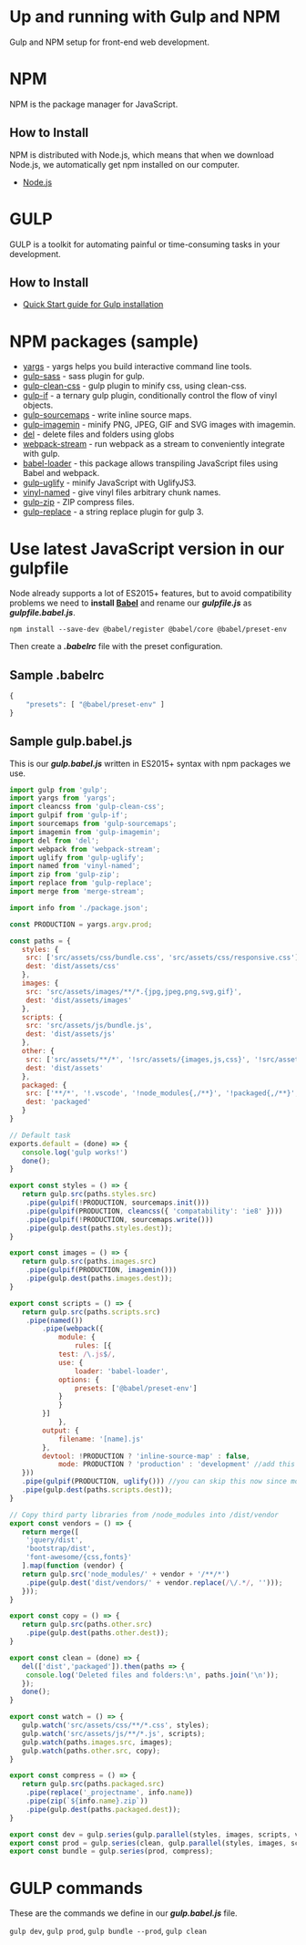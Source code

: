 # Up and running with Gulp and NPM

Gulp and NPM setup for front-end web development.

# NPM

NPM is the package manager for JavaScript.

## How to Install

NPM is distributed with Node.js, which means that when we download Node.js, we automatically get npm installed on our computer.

- [Node.js](https://nodejs.org/en/)

# GULP

GULP is a toolkit for automating painful or time-consuming tasks in your development.

## How to Install

- [Quick Start guide for Gulp installation](https://gulpjs.com/docs/en/getting-started/quick-start)

# NPM packages (sample)

- [yargs](https://www.npmjs.com/package/yargs) - yargs helps you build interactive command line tools.
- [gulp-sass](https://www.npmjs.com/package/gulp-sass) - sass plugin for gulp.
- [gulp-clean-css](https://www.npmjs.com/package/gulp-clean-css) - gulp plugin to minify css, using clean-css.
- [gulp-if](https://www.npmjs.com/package/gulp-if) - a ternary gulp plugin, conditionally control the flow of vinyl objects.
- [gulp-sourcemaps](https://www.npmjs.com/package/gulp-sourcemaps) - write inline source maps.
- [gulp-imagemin](https://www.npmjs.com/package/gulp-imagemin) - minify PNG, JPEG, GIF and SVG images with imagemin.
- [del](https://www.npmjs.com/package/del) - delete files and folders using globs
- [webpack-stream](https://www.npmjs.com/package/webpack-stream) - run webpack as a stream to conveniently integrate with gulp.
- [babel-loader](https://www.npmjs.com/package/babel-loader) - this package allows transpiling JavaScript files using Babel and webpack.
- [gulp-uglify](https://www.npmjs.com/package/gulp-uglify) - minify JavaScript with UglifyJS3.
- [vinyl-named](https://www.npmjs.com/package/vinyl-named) - give vinyl files arbitrary chunk names.
- [gulp-zip](https://www.npmjs.com/package/gulp-zip) - ZIP compress files.
- [gulp-replace](https://www.npmjs.com/package/gulp-replace) - a string replace plugin for gulp 3.

# Use latest JavaScript version in our gulpfile

Node already supports a lot of ES2015+ features, but to avoid compatibility problems we need to **install [Babel](https://babeljs.io/docs/en/babel-register)** and rename our **_gulpfile.js_** as **_gulpfile.babel.js_**.

`npm install --save-dev @babel/register @babel/core @babel/preset-env`

Then create a **_.babelrc_** file with the preset configuration.

## Sample .babelrc

```js
{
    "presets": [ "@babel/preset-env" ]
}
```

## Sample gulp.babel.js

This is our **_gulp.babel.js_** written in ES2015+ syntax with npm packages we use.

```js
import gulp from 'gulp';
import yargs from 'yargs';
import cleancss from 'gulp-clean-css';
import gulpif from 'gulp-if';
import sourcemaps from 'gulp-sourcemaps';
import imagemin from 'gulp-imagemin';
import del from 'del';
import webpack from 'webpack-stream';
import uglify from 'gulp-uglify';
import named from 'vinyl-named';
import zip from 'gulp-zip';
import replace from 'gulp-replace';
import merge from 'merge-stream';

import info from './package.json';

const PRODUCTION = yargs.argv.prod;

const paths = {
   styles: {
	src: ['src/assets/css/bundle.css', 'src/assets/css/responsive.css'],
	dest: 'dist/assets/css'
   },
   images: {
	src: 'src/assets/images/**/*.{jpg,jpeg,png,svg,gif}',
	dest: 'dist/assets/images'
   },
   scripts: {
	src: 'src/assets/js/bundle.js',
	dest: 'dist/assets/js'
   },
   other: {
	src: ['src/assets/**/*', '!src/assets/{images,js,css}', '!src/assets/{images,js,css}/**/*'], 
	dest: 'dist/assets'
   },
   packaged: {
	src: ['**/*', '!.vscode', '!node_modules{,/**}', '!packaged{,/**}', '!src{,/**}', '!.babelrc', '!.gitignore', '!gulpfile.babel.js', '!package.json', '!package-lock.json'],
	dest: 'packaged'
   }
}

// Default task
exports.default = (done) => {
   console.log('gulp works!')
   done();
}

export const styles = () => {
   return gulp.src(paths.styles.src)
	.pipe(gulpif(!PRODUCTION, sourcemaps.init()))
	.pipe(gulpif(PRODUCTION, cleancss({ 'compatability': 'ie8' })))
	.pipe(gulpif(!PRODUCTION, sourcemaps.write()))
	.pipe(gulp.dest(paths.styles.dest));
}

export const images = () => {
   return gulp.src(paths.images.src)
	.pipe(gulpif(PRODUCTION, imagemin()))
	.pipe(gulp.dest(paths.images.dest));
}

export const scripts = () => {
   return gulp.src(paths.scripts.src)
	.pipe(named())
        .pipe(webpack({
            module: {
                rules: [{
		    test: /\.js$/,
		    use: { 
		    	loader: 'babel-loader',
			options: {
				presets: ['@babel/preset-env']
			}
		    }
		}]
            },
	    output: {
	        filename: '[name].js'
	    },
	    devtool: !PRODUCTION ? 'inline-source-map' : false,
            mode: PRODUCTION ? 'production' : 'development' //add this
   }))
   .pipe(gulpif(PRODUCTION, uglify())) //you can skip this now since mode will already minify
   .pipe(gulp.dest(paths.scripts.dest));
}

// Copy third party libraries from /node_modules into /dist/vendor
export const vendors = () => {
   return merge([
	'jquery/dist',
	'bootstrap/dist',
	'font-awesome/{css,fonts}'
   ].map(function (vendor) {
   return gulp.src('node_modules/' + vendor + '/**/*')
	.pipe(gulp.dest('dist/vendors/' + vendor.replace(/\/.*/, '')));
   }));
}

export const copy = () => {
   return gulp.src(paths.other.src)
	.pipe(gulp.dest(paths.other.dest));
}

export const clean = (done) => {
   del(['dist','packaged']).then(paths => {
	console.log('Deleted files and folders:\n', paths.join('\n'));
   });
   done();
}

export const watch = () => {
   gulp.watch('src/assets/css/**/*.css', styles);
   gulp.watch('src/assets/js/**/*.js', scripts);
   gulp.watch(paths.images.src, images);
   gulp.watch(paths.other.src, copy);
}

export const compress = () => {
   return gulp.src(paths.packaged.src)
	.pipe(replace('_projectname', info.name))
	.pipe(zip(`${info.name}.zip`))
	.pipe(gulp.dest(paths.packaged.dest));
}

export const dev = gulp.series(gulp.parallel(styles, images, scripts, vendors, copy), watch);
export const prod = gulp.series(clean, gulp.parallel(styles, images, scripts, vendors, copy));
export const bundle = gulp.series(prod, compress);
```

# GULP commands

These are the commands we define in our **_gulp.babel.js_** file.

`gulp dev`, `gulp prod`, `gulp bundle --prod`, `gulp clean`
